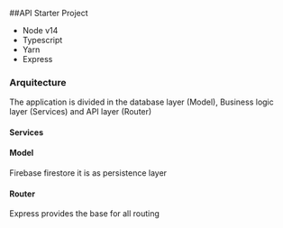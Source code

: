 ##API Starter Project

* Node v14
* Typescript
* Yarn
* Express

### Arquitecture

The application is divided in the database layer (Model), Business logic layer (Services) and API layer (Router)

#### Services

#### Model

Firebase firestore it is as persistence layer

#### Router

Express provides the base for all routing
